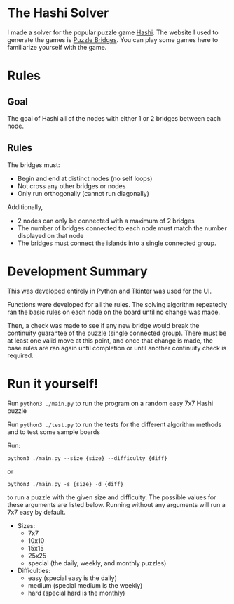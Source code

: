 # The Hashi Solver

I made a solver for the popular puzzle game [Hashi](https://en.wikipedia.org/wiki/Hashiwokakero). The website I used to generate the games is [Puzzle Bridges](https://www.puzzle-bridges.com/). You can play some games here to familiarize yourself with the game.

# Rules

## Goal

The goal of Hashi all of the nodes with either 1 or 2 bridges between each node.

## Rules

The bridges must:

- Begin and end at distinct nodes (no self loops)
- Not cross any other bridges or nodes
- Only run orthogonally (cannot run diagonally)

Additionally,

- 2 nodes can only be connected with a maximum of 2 bridges
- The number of bridges connected to each node must match the number displayed on that node
- The bridges must connect the islands into a single connected group.

# Development Summary

This was developed entirely in Python and Tkinter was used for the UI.

Functions were developed for all the rules. The solving algorithm repeatedly ran the basic rules on each node on the board until no change was made.

Then, a check was made to see if any new bridge would break the continuity guarantee of the puzzle (single connected group). There must be at least one valid move at this point, and once that change is made, the base rules are ran again until completion or until another continuity check is required.

# Run it yourself!

Run `python3 ./main.py` to run the program on a random easy 7x7 Hashi puzzle

Run `python3 ./test.py` to run the tests for the different algorithm methods and to test some sample boards

Run:

`python3 ./main.py --size {size} --difficulty {diff}`

or

`python3 ./main.py -s {size} -d {diff}`

to run a puzzle with the given size and difficulty. The possible values for these arguments are listed below. Running without any arguments will run a 7x7 easy by default.

- Sizes:
  - 7x7
  - 10x10
  - 15x15
  - 25x25
  - special (the daily, weekly, and monthly puzzles)
- Difficulties:
  - easy (special easy is the daily)
  - medium (special medium is the weekly)
  - hard (special hard is the monthly)
